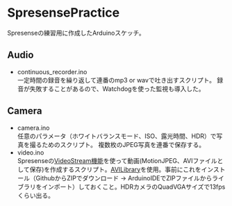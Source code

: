 # SpresensePractice
Spresenseの練習用に作成したArduinoスケッチ。

## Audio
- continuous_recorder.ino  
一定時間の録音を繰り返して連番のmp3 or wavで吐き出すスクリプト。
録音が失敗することがあるので、Watchdogを使った監視も導入した。

## Camera
- camera.ino  
任意のパラメータ（ホワイトバランスモード、ISO、露光時間、HDR）で写真を撮るためのスクリプト。
複数枚のJPEG写真を連番で保存する。
- video.ino  
Spresenseの[VideoStream機能](https://developer.sony.com/develop/spresense/docs/arduino_developer_guide_ja.html#_camera%E3%81%AEpreview%E3%82%92%E5%8F%96%E5%BE%97%E3%81%99%E3%82%8Bvideostream%E6%A9%9F%E8%83%BD)を使って動画(MotionJPEG、AVIファイルとして保存)を作成するスクリプト。[AVILibrary](https://github.com/YoshinoTaro/AviLibrary_Arduino)を使用。事前にこれをインストール（GithubからZIPでダウンロード -> ArduinoIDEでZIPファイルからライブラリをインポート）しておくこと。HDRカメラのQuadVGAサイズで13fpsくらい出る。
